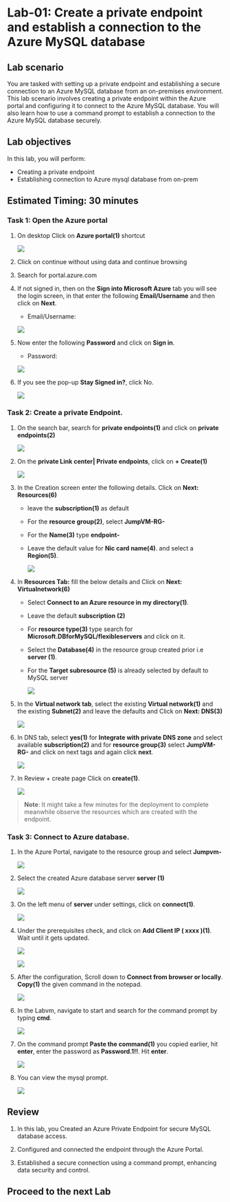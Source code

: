 # Lab-01: Create a private endpoint and establish a connection to the Azure MySQL database

## Lab scenario

You are tasked with setting up a private endpoint and establishing a secure connection to an Azure MySQL database from an on-premises environment. This lab scenario involves creating a private endpoint within the Azure portal and configuring it to connect to the Azure MySQL database. You will also learn how to use a command prompt to establish a connection to the Azure MySQL database securely.

## Lab objectives

In this lab, you will perform:

+   Creating a private endpoint
+   Establishing connection to Azure mysql database from on-prem

## Estimated Timing: 30 minutes

### Task 1: Open the Azure portal

1. On desktop Click on **Azure portal(1)** shortcut

   ![](Media/0001.png)

1. Click on continue without using data and continue browsing

1. Search for portal.azure.com  

1. If not signed in, then on the **Sign into Microsoft Azure** tab you will see the login screen, in that enter the following **Email/Username** and then click on **Next**. 
   * Email/Username: <inject key="AzureAdUserEmail"></inject>

   ![](Media/signin.png)
   
1. Now enter the following **Password** and click on **Sign in**.
   * Password: <inject key="AzureAdUserPassword"></inject>

   ![](Media/pass.png)
    
1. If you see the pop-up **Stay Signed in?**, click No.

   ![](Media/stay.png)

### Task 2: Create a private Endpoint.

1. On the search bar, search for **private endpoints(1)** and click on **private endpoints(2)**

   ![](Media/edit001.png)

1. On the **private Link center| Private endpoints**, click on **+ Create(1)**

   ![](Media/edit02.png)

1. In the Creation screen enter the following details. Click on **Next: Resources(6)**

   - leave the **subscription(1)** as default

   - For the **resource group(2)**, select **JumpVM-RG-<inject key="Deployment ID" enableCopy="false"/>**

   - For the **Name(3)** type **endpoint-<inject key="Deployment ID" enableCopy="false"/>**

   - Leave the default value for **Nic card name(4)**. and select a **Region(5)**.

      ![](Media/edit16.png)

1. In **Resources Tab:** fill the below details and Click on **Next: Virtualnetwork(6)**

   - Select **Connect to an Azure resource in my directory(1)**. 

   - Leave the default **subscription (2)**

   - For **resource type(3)** type search for **Microsoft.DBforMySQL/flexibleservers** and click on it.

   - Select the **Database(4)** in the resource group created prior i.e **server<inject key="DeploymentID" enableCopy="false"/> (1)**.
   - For the **Target subresource (5)** is already selected by default to MySQL server

      ![](Media/edit002.png)

1. In the **Virtual network tab**, select the existing **Virtual network(1)** and the existing **Subnet(2)** and leave the defaults and Click on **Next: DNS(3)**
 
   ![](Media/edit003.png)

1. In DNS tab, select **yes(1)** for **Integrate with private DNS zone** and select available **subscription(2)** and for **resource group(3)** select **JumpVM-RG-<inject key="Deployment ID" enableCopy="false"/>**  and click on next tags and again click **next**.

   ![](Media/edit004.png)

1. In Review + create page Click on **create(1)**.

   ![](Media/edit06.png)

  >**Note**: It might take a few minutes for the deployment to complete meanwhile observe the resources which are created with the endpoint.

### Task 3: Connect to Azure database.

1. In the Azure Portal, navigate to the resource group and select **Jumpvm-<inject key="Deployment ID" enableCopy="false"/>**

   ![](Media/edit07.png)

1. Select the created Azure database server **server<inject key="DeploymentID" enableCopy="false"/> (1)**

   ![](Media/009.png)

1. On the left menu of **server<inject key="DeploymentID" enableCopy="false"/>** under settings, click on **connect(1)**.

   ![](Media/010.png)

1. Under the prerequisites check, and click on **Add Client IP ( xxxx )(1)**. Wait until it gets updated.

   ![](Media/011.png)

   ![](Media/edit08.png)

1. After the configuration, Scroll down to **Connect from browser or locally**. **Copy(1)** the given command in the notepad.

   ![](Media/edit005.png)

1. In the Labvm, navigate to start and search for the command prompt by typing **cmd**.

   ![](Media/edit006.png)

1. On the command prompt **Paste the command(1)** you copied earlier, hit **enter**, enter the password as **Password.1!!**. Hit **enter**.

   ![](Media/015.png)

1. You can view the mysql prompt.

   ![](Media/edit09.png)

## Review

1. In this lab, you Created an Azure Private Endpoint for secure MySQL database access.

1. Configured and connected the endpoint through the Azure Portal.

1. Established a secure connection using a command prompt, enhancing data security and control.

## Proceed to the next Lab

